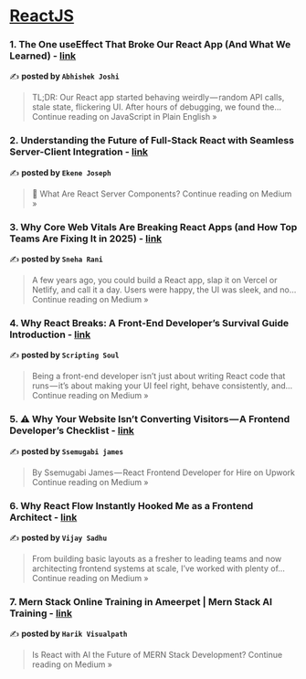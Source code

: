 
<h1><a href=https://medium.com/tag/reactjs/recommended target="_blank" rel="noopener noreferrer">ReactJS</a></h1>
<h3>1.  The One useEffect That Broke Our React App (And What We Learned) - <a href="https://javascript.plainenglish.io/the-one-useeffect-that-broke-our-react-app-and-what-we-learned-0c3f65c66ee8?source=rss------reactjs-5" target="_blank" rel="noopener noreferrer">link</a></h3>

✍️ **posted by `Abhishek Joshi`**

<blockquote>TL;DR: Our React app started behaving weirdly — random API calls, stale state, flickering UI. After hours of debugging, we found the…
Continue reading on JavaScript in Plain English »</blockquote>

<h3>2. Understanding the Future of Full-Stack React with Seamless Server-Client Integration - <a href="https://medium.com/@Ekenejoseph/understanding-the-future-of-full-stack-react-with-seamless-server-client-integration-f04f36596a8a?source=rss------reactjs-5" target="_blank" rel="noopener noreferrer">link</a></h3>

✍️ **posted by `Ekene Joseph`**

<blockquote>🧠 What Are React Server Components?
Continue reading on Medium »</blockquote>

<h3>3. Why Core Web Vitals Are Breaking React Apps (and How Top Teams Are Fixing It in 2025) - <a href="https://medium.com/@sneharani2509/why-core-web-vitals-are-breaking-react-apps-and-how-top-teams-are-fixing-it-in-2025-3e8b00eccdf6?source=rss------reactjs-5" target="_blank" rel="noopener noreferrer">link</a></h3>

✍️ **posted by `Sneha Rani`**

<blockquote>A few years ago, you could build a React app, slap it on Vercel or Netlify, and call it a day. Users were happy, the UI was sleek, and no…
Continue reading on Medium »</blockquote>

<h3>4. Why React Breaks: A Front-End Developer’s Survival Guide Introduction - <a href="https://medium.com/@hritvikom/why-react-breaks-a-front-end-developers-survival-guide-introduction-c67e038e8e43?source=rss------reactjs-5" target="_blank" rel="noopener noreferrer">link</a></h3>

✍️ **posted by `Scripting Soul`**

<blockquote>Being a front-end developer isn’t just about writing React code that runs — it’s about making your UI feel right, behave consistently, and…
Continue reading on Medium »</blockquote>

<h3>5. ⚠️ Why Your Website Isn’t Converting Visitors — A Frontend Developer’s Checklist - <a href="https://medium.com/@semugabijamws1223/%EF%B8%8F-why-your-website-isnt-converting-visitors-a-frontend-developer-s-checklist-dd408f9ed4fc?source=rss------reactjs-5" target="_blank" rel="noopener noreferrer">link</a></h3>

✍️ **posted by `Ssemugabi james`**

<blockquote>By Ssemugabi James — React Frontend Developer for Hire on Upwork
Continue reading on Medium »</blockquote>

<h3>6.  Why React Flow Instantly Hooked Me as a Frontend Architect - <a href="https://medium.com/@vijaykumarsadhu/why-react-flow-instantly-hooked-me-as-a-frontend-architect-6d60fa5c8a36?source=rss------reactjs-5" target="_blank" rel="noopener noreferrer">link</a></h3>

✍️ **posted by `Vijay Sadhu`**

<blockquote>From building basic layouts as a fresher to leading teams and now architecting frontend systems at scale, I’ve worked with plenty of…
Continue reading on Medium »</blockquote>

<h3>7. Mern Stack Online Training in Ameerpet | Mern Stack AI Training - <a href="https://medium.com/@harik.visualpath/mern-stack-online-training-in-ameerpet-mern-stack-ai-training-295622b5c06b?source=rss------reactjs-5" target="_blank" rel="noopener noreferrer">link</a></h3>

✍️ **posted by `Harik Visualpath`**

<blockquote>Is React with AI the Future of MERN Stack Development?
Continue reading on Medium »</blockquote>


